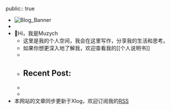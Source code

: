 public:: true

- ![Blog_Banner](https://wallpaperaccess.com/full/1146672.jpg)
-
- 👋Hi，我是Muzych
	- 这里是我的个人空间，我会在这里写作，分享我的生活和思考。
	- 如果你想更深入地了解我，欢迎查看我的[[个人说明书]]
	-
	- Recent Post:
		-
	-
	-
- 本网站的文章同步更新于Xlog，欢迎订阅我的[RSS](https://xlog.muziyancheng.com/feed)